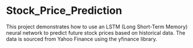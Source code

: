 # Stock_Price_Prediction
This project demonstrates how to use an LSTM (Long Short-Term Memory) neural network to predict future stock prices based on historical data. The data is sourced from Yahoo Finance using the yfinance library.
